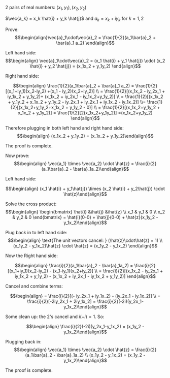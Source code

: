 2 pairs of real numbers: $(x_1,y_1),(x_2,y_2)$ 

$\vec{a_k} = x_k \hat{i} + y_k \hat{j}$ and $a_k = x_k + iy_k$ for $k=1,2$

Prove: $$\begin{align}\vec{a}_1\cdot\vec{a}_2 = \frac{1}{2}(a_1\bar{a}_2 + \bar{a}_1 a_2) \end{align}$$

Left hand side:
$$\begin{align} \vec{a}_1\cdot\vec{a}_2 = (x_1 \hat{i} + y_1 \hat{j}) \cdot (x_2 \hat{i} + y_2 \hat{j}) = (x_1x_2 + y_1y_2) \end{align}$$

Right hand side:

$$\begin{align} \frac{1}{2}(a_1\bar{a}_2 + \bar{a}_1 a_2) = \frac{1}{2}[(x_1+iy_1)(x_2-iy_2) +(x_1 - iy_2)(x_2+iy_2)] \\ = \frac{1}{2}[(x_1x_2 - iy_2x_1 + iy_1x_2 + y_1y_2)+ (x_1x_2 + iy_2x_1 - iy_1x_2+y_1y_2)] \\ = \frac{1}{2}[(x_1x_2 + y_1y_2 + x_1x_2 + y_1y_2 - iy_2x_1 + iy_2x_1 + iy_1x_2 - iy_1x_2)] \\= \frac{1}{2}[(x_1x_2+y_1y_2+x_1x_2 + y_1y_2 - 0)] \\ = \frac{1}{2}[(x_1x_2+y_1y_2 + x_1x_2 + y_1y_2)] = \frac{1}{2}[2(x_1x_2+y_1y_2)] =(x_1x_2+y_1y_2) \end{align}$$

Therefore plugging in both left hand and right hand side: 
$$\begin{align} (x_1x_2 + y_1y_2) = (x_1x_2 + y_1y_2)\end{align}$$

The proof is complete.

Now prove: $$\begin{align} \vec{a_1} \times \vec{a_2} \cdot \hat{z} = \frac{i}{2}(a_1\bar{a}_2 - \bar{a}_1a_2)\end{align}$$

Left hand side:

$$\begin{align} (x_1 \hat{i} + y_1\hat{j}) \times (x_2 \hat{i} + y_2\hat{j}) \cdot \hat{z}\end{align}$$

Solve the cross product: 
$$\begin{align} \begin{bmatrix} \hat{i} &\hat{j} &\hat{z} \\ x_1 & y_1 & 0 \\ x_2 & y_2 & 0 \end{bmatrix}  = \hat{i}(0-0) + \hat{j}(0-0) + \hat{z}(x_1y_2 - y_1x_2)\end{align}$$

Plug back in to left hand side:
$$\begin{align} \text{The unit vectors cancel: } (\hat{z}\cdot\hat{z} = 1) \\ (x_1y_2 - y_1x_2)\hat{z} \cdot \hat{z} = (x_1y_2 - y_1x_2) \end{align}$$

Now the Right hand side:

$$\begin{align} \frac{i}{2}(a_1\bar{a}_2 - \bar{a}_1a_2) = \frac{i}{2}[(x_1+iy_1)(x_2-iy_2) - (x_1-iy_1)(x_2+iy_2)] \\ = \frac{i}{2}[(x_1x_2 - iy_2x_1 + iy_1x_2 + y_1y_2) - (x_1x_2 + iy_2x_1 - iy_1x_2 + y_1y_2)] \end{align}$$

Cancel and combine terms: 

$$\begin{align} = \frac{i}{2}[(- iy_2x_1 + iy_1x_2) - (iy_2x_1 - iy_1x_2)] \\ = \frac{i}{2}[-2iy_2x_1 + 2iy_1x_2] = \frac{i}{2}(-2i)(y_2x_1-y_1x_2)\end{align}$$

Some clean up: the 2's cancel and $i (-i) = 1$. So:

$$\begin{align} \frac{i}{2}(-2i)(y_2x_1-y_1x_2) = (x_1y_2 - y_1x_2)\end{align}$$

Plugging back in:
$$\begin{align} \vec{a_1} \times \vec{a_2} \cdot \hat{z} = \frac{i}{2}(a_1\bar{a}_2 - \bar{a}_1a_2) \\ (x_1y_2 - y_1x_2) = (x_1y_2 - y_1x_2)\end{align}$$

The proof is complete.